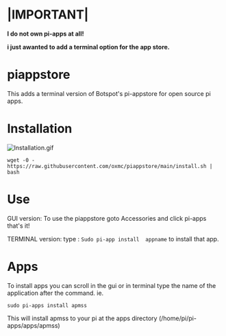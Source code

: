 # |IMPORTANT|
**I do not own pi-apps at all!**

**i just awanted to add a terminal option for the app store.**
# piappstore
This adds a terminal version of Botspot's pi-appstore for open source pi apps.
# Installation

![Installation.gif](/images/install.gif)

```
wget -0 - https://raw.githubusercontent.com/oxmc/piappstore/main/install.sh | bash
```
# Use
GUI version:
To use the piappstore goto Accessories and click pi-apps
that's it!

TERMINAL version:
type : ```Sudo pi-app install  appname```
to install that app.
# Apps
To install apps you can scroll in the gui or in terminal type the name of the application after the command.
ie.
```
sudo pi-apps install apmss
```
This will install apmss to your pi at the apps directory (/home/pi/pi-apps/apps/apmss)
